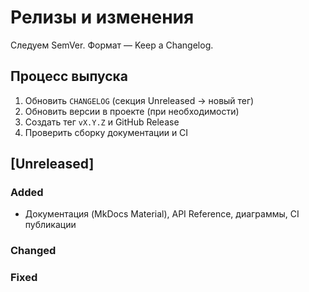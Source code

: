 # Релизы и изменения

Следуем SemVer. Формат — Keep a Changelog.

## Процесс выпуска
1. Обновить `CHANGELOG` (секция Unreleased → новый тег)
2. Обновить версии в проекте (при необходимости)
3. Создать тег `vX.Y.Z` и GitHub Release
4. Проверить сборку документации и CI

## [Unreleased]
### Added
- Документация (MkDocs Material), API Reference, диаграммы, CI публикации

### Changed

### Fixed
